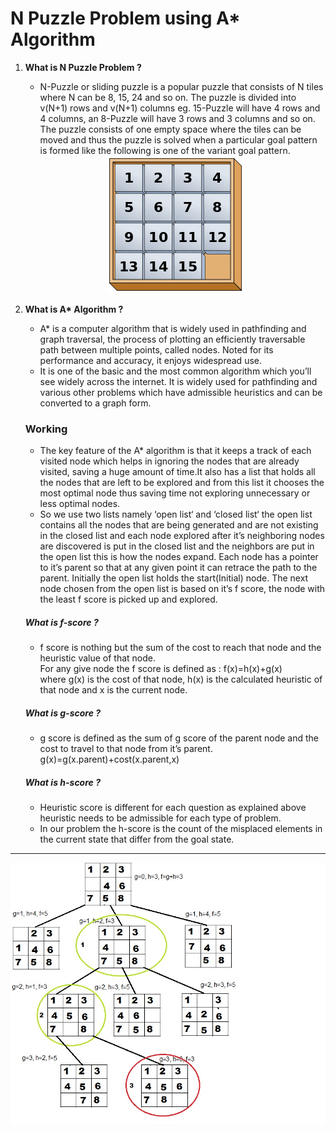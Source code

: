 # N Puzzle Problem using A* Algorithm

1. <b>What is N Puzzle Problem ?</b> <br>
    * N-Puzzle or sliding puzzle is a popular puzzle that consists of N tiles where N can be 8, 15, 24 and so on. The puzzle is divided into v(N+1) rows and v(N+1) columns eg. 15-Puzzle will have 4 rows and 4 columns, an 8-Puzzle will have 3 rows and 3 columns and so on. The puzzle consists of one empty space where the tiles can be moved and thus the puzzle is solved when a particular goal pattern is formed like the following is one of the variant goal pattern.<br>
    <center><img src="npuzzle.png"></center>

2. <b>What is A* Algorithm ?</b> <br>
    * A* is a computer algorithm that is widely used in pathfinding and graph traversal, the process of plotting an efficiently traversable path between multiple points, called nodes. Noted for its performance and accuracy, it enjoys widespread use.
    * It is one of the basic and the most common algorithm which you’ll see widely across the internet. It is widely used for pathfinding and various other problems which have admissible heuristics and can be converted to a graph form. 
    ### Working <br>
    * The key feature of the A* algorithm is that it keeps a track of each visited node which helps in ignoring the nodes that are already visited, saving a huge amount of time.It also has a list that holds all the nodes that are left to be explored and from this list it chooses the most optimal node thus saving time not exploring unnecessary or less optimal nodes.
    * So we use two lists namely ‘open list‘ and ‘closed list‘ the open list contains all the nodes that are being generated and are not existing in the closed list and each node explored after it’s neighboring nodes are discovered is put in the closed list and the neighbors are put in the open list this is how the nodes expand. Each node has a pointer to it’s parent so that at any given point it can retrace the path to the parent. Initially the open list holds the start(Initial) node. The next node chosen from the open list is based on it’s f score, the node with the least f score is picked up and explored.
    
    ##### What is f-score ?
    * f score is nothing but the sum of the cost to reach that node and the heuristic value of that node.<br>
    For any give node the f score is defined as : f(x)=h(x)+g(x) <br>
    where g(x)  is the cost of that node, h(x) is the calculated heuristic of that node and x is the current node.
    
    ##### What is g-score ?
    * g score is defined as the sum of g score of the parent node and the cost to travel to that node from it’s parent.
        <br>g(x)=g(x.parent)+cost(x.parent,x)
    
    ##### What is h-score ?
    * Heuristic score is different for each question as explained above heuristic needs to be admissible for each type of problem.
    * In our problem the h-score is the count of the misplaced elements in the current state that differ from the goal state.<br>
<hr>
   <center><img src="puzzle2.jpg"></center>
